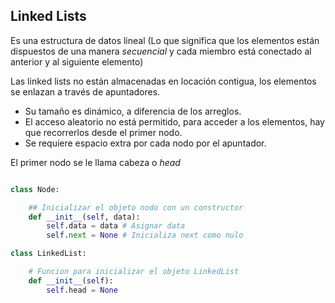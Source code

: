 ## Linked Lists

Es una estructura de datos lineal (Lo que significa que los elementos están dispuestos de una manera *secuencial* y cada miembro está conectado al anterior y al siguiente elemento)

Las linked lists no están almacenadas en locación contigua, los elementos se enlazan a través de apuntadores.

* Su tamaño es dinámico, a diferencia de los arreglos.
* El acceso aleatorio no está permitido, para acceder a los elementos, hay que recorrerlos desde el primer nodo.
* Se requiere espacio extra por cada nodo por el apuntador.

El primer nodo se le llama cabeza o _head_

```python

class Node:

    ## Inicializar el objeto nodo con un constructor
    def __init__(self, data):
        self.data = data # Asignar data
        self.next = None # Inicializa next como nulo

class LinkedList:

    # Funcion para inicializar el objeto LinkedList
    def __init__(self):
        self.head = None
```